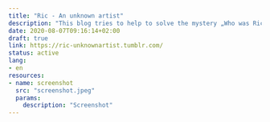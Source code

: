 ```yaml
---
title: "Ric - An unknown artist"
description: "This blog tries to help to solve the mystery „Who was Ric?“"
date: 2020-08-07T09:16:14+02:00
draft: true
link: https://ric-unknownartist.tumblr.com/
status: active
lang:
- en
resources:
- name: screenshot
  src: "screenshot.jpeg"
  params:
    description: "Screenshot"
---
```

